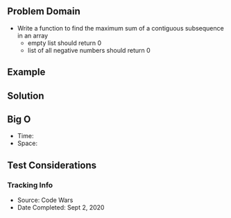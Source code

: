 ## Problem Domain
- Write a function to find the maximum sum of a contiguous subsequence in an array
  - empty list should return 0
  - list of all negative numbers should return 0

## Example


## Solution


## Big O

- Time: 
- Space: 

## Test Considerations


### Tracking Info

- Source: Code Wars
- Date Completed: Sept 2, 2020